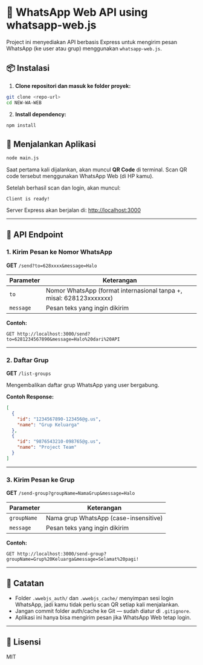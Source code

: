
# 📲 WhatsApp Web API using whatsapp-web.js

Project ini menyediakan API berbasis Express untuk mengirim pesan WhatsApp (ke user atau grup) menggunakan `whatsapp-web.js`.

## 📦 Instalasi

1. **Clone repositori dan masuk ke folder proyek:**

```bash
git clone <repo-url>
cd NEW-WA-WEB
```

2. **Install dependency:**

```bash
npm install
```

## 🚀 Menjalankan Aplikasi

```bash
node main.js
```

Saat pertama kali dijalankan, akan muncul **QR Code** di terminal. Scan QR code tersebut menggunakan WhatsApp Web (di HP kamu).

Setelah berhasil scan dan login, akan muncul:

```
Client is ready!
```

Server Express akan berjalan di: [http://localhost:3000](http://localhost:3000)

---

## 📡 API Endpoint

### 1. Kirim Pesan ke Nomor WhatsApp

**GET** `/send?to=628xxxx&message=Halo`

| Parameter | Keterangan |
|----------|------------|
| `to`     | Nomor WhatsApp (format internasional tanpa +, misal: 628123xxxxxxx) |
| `message`| Pesan teks yang ingin dikirim |

**Contoh:**

```
GET http://localhost:3000/send?to=6281234567890&message=Halo%20dari%20API
```

---

### 2. Daftar Grup

**GET** `/list-groups`

Mengembalikan daftar grup WhatsApp yang user bergabung.

**Contoh Response:**

```json
[
  {
    "id": "1234567890-123456@g.us",
    "name": "Grup Keluarga"
  },
  {
    "id": "9876543210-098765@g.us",
    "name": "Project Team"
  }
]
```

---

### 3. Kirim Pesan ke Grup

**GET** `/send-group?groupName=NamaGrup&message=Halo`

| Parameter     | Keterangan |
|---------------|------------|
| `groupName`   | Nama grup WhatsApp (case-insensitive) |
| `message`     | Pesan teks yang ingin dikirim |

**Contoh:**

```
GET http://localhost:3000/send-group?groupName=Grup%20Keluarga&message=Selamat%20pagi!
```

---

## 📝 Catatan

- Folder `.wwebjs_auth/` dan `.wwebjs_cache/` menyimpan sesi login WhatsApp, jadi kamu tidak perlu scan QR setiap kali menjalankan.
- Jangan commit folder auth/cache ke Git — sudah diatur di `.gitignore`.
- Aplikasi ini hanya bisa mengirim pesan jika WhatsApp Web tetap login.

---

## 📄 Lisensi

MIT
